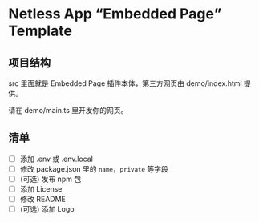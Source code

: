 # Netless App <q>Embedded Page</q> Template

## 项目结构

src 里面就是 Embedded Page 插件本体，第三方网页由 demo/index.html 提供。

请在 demo/main.ts 里开发你的网页。

## 清单

- [ ] 添加 .env 或 .env.local
- [ ] 修改 package.json 里的 `name`，`private` 等字段
- [ ] (可选) 发布 npm 包
- [ ] 添加 License
- [ ] 修改 README
- [ ] (可选) 添加 Logo
